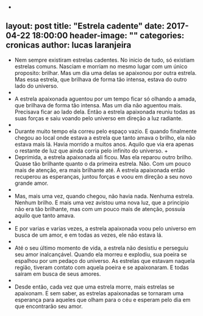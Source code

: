 - 
layout: post 
title:  "Estrela cadente" 
date:   2017-04-22 18:00:00 
header-image: "" 
categories: cronicas 
author: lucas laranjeira
--- 

+ Nem sempre existiram estrelas cadentes. No inicio de tudo, só existiam estrelas comuns. Nasciam e morriam no mesmo lugar com um único proposito: brilhar. Mas um dia uma delas se apaixonou por outra estrela. Mas essa estrela, que brilhava de forma tão intensa, estava do outro lado do universo.
+  
+ A estrela apaixonada aguentou por um tempo ficar só olhando a amada, que brilhava de forma tão intensa. Mas um dia não aguentou mais. Precisava ficar ao lado dela. Então a estrela apaixonada reuniu todas as suas forças e saiu voando pelo universo em direção a luz radiante.
+ 
+ Durante muito tempo ela correu pelo espaço vazio. E quando finalmente chegou ao local onde estava a estrela que tanto amava o brilho, ela não estava mais lá. Havia morrido a muitos anos. Aquilo que via era apenas o restante de luz que ainda corria pelo infinito do universo.
+ 
+ Deprimida, a estrela apaixonada ali ficou. Mas ela reparou outro brilho. Quase tão brilhante quanto o da primeira estrela. Não. Com um pouco mais de atenção, era mais brilhante até. A estrela apaixonada então recuperou as esperanças, juntou forças e voou em direção a seu novo grande amor.
+  
+ Mas, mais uma vez, quando chegou, não havia nada. Nenhuma estrela. Nenhum brilho. E mais uma vez avistou uma nova luz, que a principio não era tão brilhante, mas com um pouco mais de atenção, possuía aquilo que tanto amava. 
+  
+ E por varias e varias vezes, a estrela apaixonada voou pelo universo em busca de um amor, e em todas as vezes, ele não estava lá. 
+  
+ Até o seu último momento de vida, a estrela não desistiu e perseguiu seu amor inalcançável. Quando ela morreu e explodiu, sua poeira se espalhou por um pedaço do universo. As estrelas que estavam naquela região, tiveram contato com aquela poeira e se apaixonaram. E todas saíram em busca de seus amores.
+  
+ Desde então, cada vez que uma estrela morre, mais estrelas se apaixonam. E sem saber, as estrelas apaixonadas se tornaram uma esperança para aqueles que olham para o céu e esperam pelo dia em que encontrarão seu amor.
